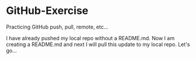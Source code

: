 # GitHub-Exercise
Practicing GitHub push, pull, remote, etc...

I have already pushed my local repo without a README.md.
Now I am creating a README.md and next I will pull this update to my local repo.
Let's go...
